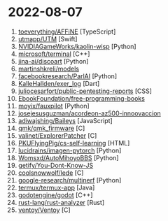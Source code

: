 # 2022-08-07

1. [toeverything/AFFiNE](https://github.com/toeverything/AFFiNE "There can be more than Notion and Miro. Affine is a next-gen knowledge base that brings planning, sorting and creating all together. Privacy first, open-source, customizable and ready to use.") [TypeScript]
2. [utmapp/UTM](https://github.com/utmapp/UTM "Virtual machines for iOS and macOS") [Swift]
3. [NVIDIAGameWorks/kaolin-wisp](https://github.com/NVIDIAGameWorks/kaolin-wisp "NVIDIA Kaolin Wisp is a PyTorch library powered by NVIDIA Kaolin Core to work with neural fields (including NeRFs, NGLOD, instant-ngp and VQAD).") [Python]
4. [microsoft/terminal](https://github.com/microsoft/terminal "The new Windows Terminal and the original Windows console host, all in the same place!") [C++]
5. [jina-ai/discoart](https://github.com/jina-ai/discoart "Create Disco Diffusion artworks in one line") [Python]
6. [martinshkreli/models](https://github.com/martinshkreli/models "stock market models - have fun") 
7. [facebookresearch/ParlAI](https://github.com/facebookresearch/ParlAI "A framework for training and evaluating AI models on a variety of openly available dialogue datasets.") [Python]
8. [KalleHallden/exer_log](https://github.com/KalleHallden/exer_log "") [Dart]
9. [juliocesarfort/public-pentesting-reports](https://github.com/juliocesarfort/public-pentesting-reports "Curated list of public penetration test reports released by several consulting firms and academic security groups") [CSS]
10. [EbookFoundation/free-programming-books](https://github.com/EbookFoundation/free-programming-books "📚 Freely available programming books") 
11. [moyix/fauxpilot](https://github.com/moyix/fauxpilot "FauxPilot - an open-source GitHub Copilot server") [Python]
12. [josejesusguzman/acordeon-az500-innoovaccion](https://github.com/josejesusguzman/acordeon-az500-innoovaccion "") 
13. [adiwajshing/Baileys](https://github.com/adiwajshing/Baileys "Lightweight full-featured WhatsApp Web + Multi-Device API") [JavaScript]
14. [qmk/qmk_firmware](https://github.com/qmk/qmk_firmware "Open-source keyboard firmware for Atmel AVR and Arm USB families") [C]
15. [valinet/ExplorerPatcher](https://github.com/valinet/ExplorerPatcher "This project aims to enhance the working environment on Windows") [C]
16. [PKUFlyingPig/cs-self-learning](https://github.com/PKUFlyingPig/cs-self-learning "计算机自学指南") [HTML]
17. [lucidrains/imagen-pytorch](https://github.com/lucidrains/imagen-pytorch "Implementation of Imagen, Google's Text-to-Image Neural Network, in Pytorch") [Python]
18. [Womsxd/AutoMihoyoBBS](https://github.com/Womsxd/AutoMihoyoBBS "米游社自动签到，支持：崩坏二、崩坏三、原神、未定事件簿，米游币自动获取") [Python]
19. [getify/You-Dont-Know-JS](https://github.com/getify/You-Dont-Know-JS "A book series on JavaScript. @YDKJS on twitter.") 
20. [coolsnowwolf/lede](https://github.com/coolsnowwolf/lede "Lean's OpenWrt source") [C]
21. [google-research/multinerf](https://github.com/google-research/multinerf "A Code Release for Mip-NeRF 360, Ref-NeRF, and RawNeRF") [Python]
22. [termux/termux-app](https://github.com/termux/termux-app "Termux - a terminal emulator application for Android OS extendible by variety of packages.") [Java]
23. [godotengine/godot](https://github.com/godotengine/godot "Godot Engine – Multi-platform 2D and 3D game engine") [C++]
24. [rust-lang/rust-analyzer](https://github.com/rust-lang/rust-analyzer "A Rust compiler front-end for IDEs") [Rust]
25. [ventoy/Ventoy](https://github.com/ventoy/Ventoy "A new bootable USB solution.") [C]
